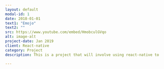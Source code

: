 ```yaml
---
layout: default
modal-id: 1
date: 2018-01-01
text1: "Emojo"
text2: ""
src: https://www.youtube.com/embed/HmobculGVqo
alt: image-alt
project-date: Jan 2019
client: React-native
category: Project
description: This is a project that will involve using react-native to make an app using instagram layout.

---
```

